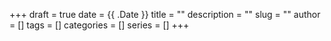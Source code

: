 +++
draft = true
date = {{ .Date }}
title = ""
description = ""
slug = ""
author = []
tags = []
categories = []
series = []
+++
